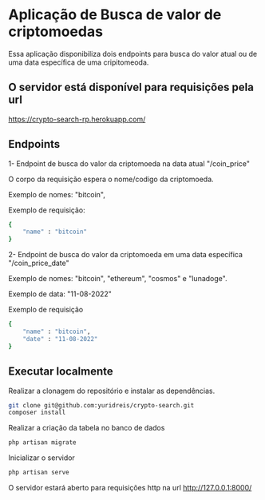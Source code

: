 # Aplicação de Busca de valor de criptomoedas

Essa aplicação disponibiliza dois endpoints para busca do valor atual ou de uma data específica de uma cripitomeoda.

## O servidor está disponível para requisições pela url

https://crypto-search-rp.herokuapp.com/

## Endpoints

1- Endpoint de busca do valor da criptomoeda na data atual "/coin_price"

O corpo da requisição espera o nome/codigo da criptomoeda.

Exemplo de nomes: "bitcoin", 

Exemplo de requisição:

```sh
{
    "name" : "bitcoin"
}
```

2- Endpoint de busca do valor da criptomoeda em uma data específica "/coin_price_date"

Exemplo de nomes: "bitcoin", "ethereum", "cosmos" e "lunadoge".

Exemplo de data: "11-08-2022"

Exemplo de requisição

```sh
{
    "name" : "bitcoin",
    "date" : "11-08-2022"
}
```

## Executar localmente

Realizar a clonagem do repositório e instalar as dependências.

```sh
git clone git@github.com:yuridreis/crypto-search.git
composer install
```

Realizar a criação da tabela no banco de dados

```sh
php artisan migrate
```

Inicializar o servidor

```sh
php artisan serve
```

O servidor estará aberto para requisições http na url http://127.0.0.1:8000/


